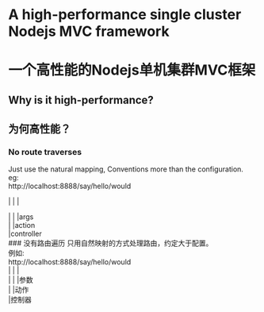 A high-performance single cluster Nodejs MVC framework
======================================================
一个高性能的Nodejs单机集群MVC框架
=================================
Why is it high-performance?
--------------------------
为何高性能？
-----------
### No route traverses
Just use the natural mapping, Conventions more than the configuration.<br/>
eg:<br/>
    http://localhost:8888/say/hello/would <br/>
<p>                      |    |     |<p/>
                         |    |     |args<br/>
                         |    |action<br/>
                         |controller<br/>
### 没有路由遍历
只用自然映射的方式处理路由，约定大于配置。<br/>
例如:<br/>
    http://localhost:8888/say/hello/would <br/>
                         |    |     |<br/>
                         |    |     |参数<br/>
                         |    |动作<br/>
                         |控制器<br/>
